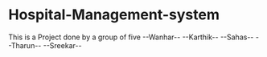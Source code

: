# Hospital-Management-system

This is a Project done by a group of five
--Wanhar--
--Karthik--
--Sahas--
--Tharun--
--Sreekar--
